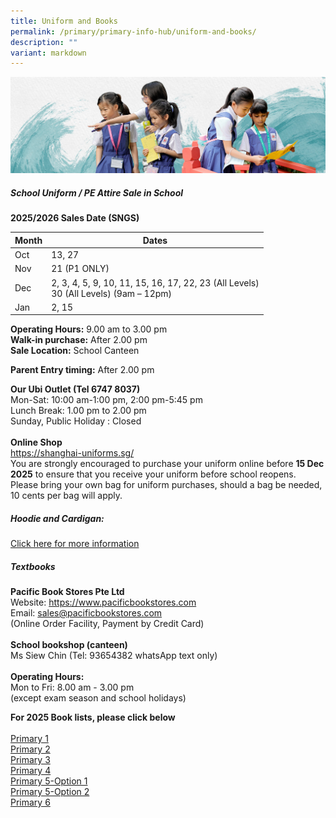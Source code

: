 ```yaml
---
title: Uniform and Books
permalink: /primary/primary-info-hub/uniform-and-books/
description: ""
variant: markdown
---
```

![](/images/01%20Banner%20Photos/info-hub.jpg)

##### **School Uniform / PE Attire Sale in School**

**2025/2026 Sales Date (SNGS)**



| Month | Dates |
| -------- | -------- |
| Oct      | 13, 27    |
| Nov     |  21 (P1 ONLY)    |
| Dec   |  2, 3, 4, 5, 9, 10, 11, 15, 16, 17, 22, 23 (All Levels) <br>30 (All Levels) (9am – 12pm) |
| Jan   | 2, 15    |


**Operating Hours:**   9.00 am to 3.00 pm<br>
**Walk-in purchase:** After 2.00 pm<br>
**Sale Location:**  School Canteen<br>

**Parent Entry timing:** After 2.00 pm<br>

**Our Ubi Outlet  (Tel 6747 8037)**<br>
Mon-Sat: 10:00 am-1:00 pm, 2:00 pm-5:45 pm<br>
Lunch Break: 1.00 pm to 2.00 pm<br>
Sunday, Public Holiday : Closed<br><br>
**Online Shop**<br>
<a href="https://shanghai-uniforms.sg/">https://shanghai-uniforms.sg/</a>
<br>You are strongly encouraged to purchase your uniform online before **15 Dec 2025** to ensure that you receive your uniform before school reopens.
<br>Please bring your own bag for uniform purchases, should a bag be needed, 10 cents per bag will apply.

##### **Hoodie and Cardigan:**

[Click here for more information](https://www.magdalene.com.sg/chijstnicholas)



##### **Textbooks**
**Pacific Book Stores Pte Ltd**<br>
Website:  https://www.pacificbookstores.com<br>Email: sales@pacificbookstores.com<br>
(Online Order Facility, Payment by Credit Card)<br><br>
**School bookshop (canteen)**<br>
Ms Siew Chin  (Tel: 93654382  whatsApp text only)<br><br>
**Operating Hours:**<br>
Mon to Fri: 8.00 am - 3.00 pm<br>(except exam season and school holidays)<br>


**For 2025 Book lists, please click below**<br><br>
[Primary 1](/files/Primary_1_2025.pdf)<br>[Primary 2](/files/Primary_2_2025.pdf)<br>[Primary 3](/files/Primary_3_2025.pdf)<br>[Primary 4](/files/Primary_4_2025.pdf)<br>[Primary 5-Option 1](/files/Primary_5_2025___Option_1.pdf)<br>[Primary 5-Option 2](/files/Primary_5_2025___Option_2.pdf)<br>[Primary 6](/files/Primary_6_2025.pdf)